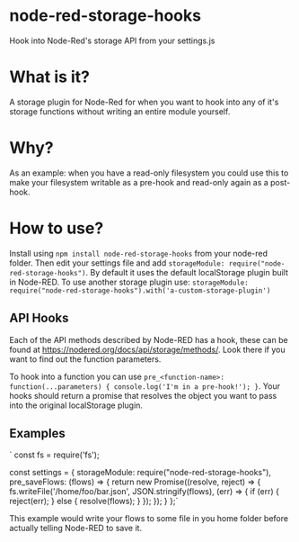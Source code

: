 # node-red-storage-hooks
Hook into Node-Red's storage API from your settings.js

# What is it?
A storage plugin for Node-Red for when you want to hook into any of it's storage functions without writing an entire module yourself.

# Why?
As an example: when you have a read-only filesystem you could use this to make your filesystem writable as a pre-hook and read-only again as a post-hook.

# How to use?
Install using `npm install node-red-storage-hooks` from your node-red folder. Then edit your settings file and add `storageModule: require("node-red-storage-hooks")`. By default it uses the default localStorage plugin built in Node-RED. To use another storage plugin use: `storageModule: require("node-red-storage-hooks").with('a-custom-storage-plugin')`

## API Hooks
Each of the API methods described by Node-RED has a hook, these can be found at https://nodered.org/docs/api/storage/methods/. Look there if you want to find out the function parameters.

To hook into a function you can use `pre_<function-name>: function(...parameters) { console.log('I'm in a pre-hook!'); }`.
Your hooks should return a promise that resolves the object you want to pass into the original localStorage plugin.

## Examples
`
const fs = require('fs');

const settings = {
  storageModule: require("node-red-storage-hooks"),
  pre_saveFlows: (flows) => {
    return new Promise((resolve, reject) => {
      fs.writeFile('/home/foo/bar.json', JSON.stringify(flows), (err) => {
        if (err) { reject(err); }
        else { resolve(flows); }
      });
    });
  }
};`

This example would write your flows to some file in you home folder before actually telling Node-RED to save it.
